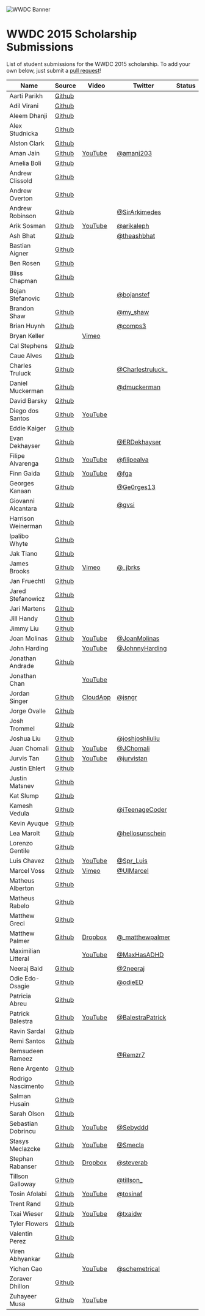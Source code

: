 ![WWDC Banner](https://devimages.apple.com.edgekey.net/wwdc/images/wwdc15-hero_2x.png)
# WWDC 2015 Scholarship Submissions

List of student submissions for the WWDC 2015 scholarship.
To add your own below, just submit a [pull request](https://github.com/wwdc/2015/pulls)!

<!--https://www.alphabetize.org-->
<!-- Insert your name below in alphabetical order. -->
<!-- Watch out for columns, you must have 6 pipes or else the gh-pages won't like it. -->
| Name | Source | Video | Twitter | Status |
| ---- | ------ | ----- | ------  | ------ |
| Aarti Parikh | [Github](https://github.com/aarti/wwdc-scholarship-app ) | | | |
| Adil Virani | [Github](https://github.com/AdilVirani/WWDC-2015) | | | |
| Aleem Dhanji | [Github](https://github.com/adhanji/AleemDhanji) | | | |
| Alex Studnicka | [Github](https://github.com/alex-alex/WWDC-2015-Scholarship) | | | |
| Alston Clark | [Github](https://github.com/Acespace/WWDC15) | | | |f
| Aman Jain | [Github](https://github.com/amannayak0007/Aman-Jain) | [YouTube](https://www.youtube.com/watch?v=9iRIbTPamNQ) | [@amanj203](https://twitter.com/amanj203) | |
| Amelia Boli | [Github](https://github.com/AmeliaBoli/AmeliaBoli) | | | |
| Andrew Clissold | [Github](https://github.com/aclissold/wwdc-scholarship) | | | |
| Andrew Overton | [Github](https://github.com/andrewoverton/WWDC-Scholarship-App) | | | |
| Andrew Robinson | [Github](https://github.com/SirArkimedes/WWDC-2015) | | [@SirArkimedes](https://twitter.com/SirArkimedes) | |
| Arik Sosman | [Github](https://github.com/arik-so/WWDC-2015-Application) | [YouTube](https://www.youtube.com/watch?v=paRnOg6_t6k) | [@arikaleph](https://twitter.com/arikaleph) | |
| Ash Bhat | [Github](https://github.com/ashbhat/wwdc-2015) | | [@theashbhat](https://twitter.com/theashbhat) | |
| Bastian Aigner | [Github](https://github.com/bastiaigner/WWDC15) | | | |
| Ben Rosen | [Github](https://github.com/benrosen78/2015-WWDC-Scholarship-app) | | | |
| Bliss Chapman | [Github](https://github.com/Togira/WWDC2015-Student-Application) | | | |
| Bojan Stefanovic | [Github](https://github.com/bojanstef/WWDC15-Scholarship-Application) | | [@bojanstef](https://twitter.com/bojanstef) | |
| Brandon Shaw | [Github](https://github.com/unobrandon/WWDC15-Brandon) | | [@my_shaw](https://twitter.com/my_shaw) | |
| Brian Huynh | [Github](https://github.com/tvnerd/Brian-Huynh) | | [@comps3](https://twitter.com/comps3) | |
| Bryan Keller | | [Vimeo](https://vimeo.com/126077764) | | |
| Cal Stephens | [Github](https://github.com/Calda/About-Cal) | | | |
| Caue Alves | [Github](https://github.com/CaueAlvesSilva/Caue-Alves---WWDC15) | | | |
| Charles Truluck | [Github](https://github.com/charlestruluck/WWDC-2015) | | [@Charlestruluck\_](https://twitter.com/CharlesTruluck_) | |
| Daniel Muckerman | [Github](https://github.com/DMuckerman/wwdc2015) | | [@dmuckerman](https://twitter.com/dmuckerman) | |
| David Barsky | [Github](https://github.com/davidbarsky/DavidBarskyWWDC) | | | |
| Diego dos Santos | [Github](https://github.com/diegodossantos95) | [YouTube](https://www.youtube.com/watch?v=svdHeZCTXNo)| | |
| Eddie Kaiger | [Github](https://github.com/eddiekaiger/PortfolioApp) | | | |
| Evan Dekhayser | [Github](https://github.com/edekhayser/WWDC-2015-Scholarship) | |[@ERDekhayser](https://twitter.com/ERDekhayser) | |
| Filipe Alvarenga | [Github](https://github.com/filipealva/WWDC15-Scholarship) | [YouTube](https://www.youtube.com/watch?v=9UalIxQE5Cw)| [@filipealva](https://twitter.com/filipealva)| |
| Finn Gaida | [Github](https://github.com/finngaida/wwdc) | [YouTube](https://www.youtube.com/watch?v=yY-ZYiP68bE) | [@fga](https://twitter.com/fga) | |
| Georges Kanaan | [Github](https://github.com/Ge0rges/WWDC-2015-Scholarship) | | [@Ge0rges13](https://twitter.com/Ge0rges13) | |
| Giovanni Alcantara | [Github](https://github.com/gvsi/WWDC-2015) | | [@gvsi](https://twitter.com/gvsi) | |
| Harrison Weinerman | [Github](https://github.com/harrisonw1/Harrison-Weinerman-WWDC-2015-Scholarship-App) | | | |
| Ipalibo Whyte | [Github](https://github.com/IpaliboWhyte/WWDC-2015) | | | |
| Jak Tiano | [Github](https://github.com/Jakintosh/WWDC-2015-Application) | | | |
| James Brooks | [Github](https://github.com/brks/wwdc) | [Vimeo](https://vimeo.com/126175507) | [@_jbrks](https://twitter.com/_jbrks) | |
| Jan Fruechtl | [Github](https://github.com/coolcut/WWDC-Scholarship-2015) | | | |
| Jared Stefanowicz | [Github](https://github.com/BigxMac/WWDC-2015) | | | |
| Jari Martens | [Github](https://github.com/jarimartens10/wwdc-2015) | | | |
| Jill Handy | [Github](https://github.com/Jaemu/jill-handy) | | | |
| Jimmy Liu | [Github](https://github.com/lele0108/WWDC_2015) | | | |
| Joan Molinas | [Github](https://github.com/ulidev/WWDC2015) | [YouTube](https://www.youtube.com/watch?v=OU44fRY2PYs) | [@JoanMolinas](https://twitter.com/joanmolinas) | |
| John Harding | | [YouTube](https://www.youtube.com/watch?v=c63fmWDcn08) | [@JohnnyHarding](https://twitter.com/JohnnyHarding) | |
| Jonathan Andrade | [Github](https://github.com/jcandrade/WWDC2015) | | | |
| Jonathan Chan | | [YouTube](https://www.youtube.com/watch?v=dgaVsig4dKs) | | |
| Jordan Singer | [Github](https://github.com/jordansinger/WWDC-15) | [CloudApp](https://cl.ly/am7C) | [@jsngr](https://twitter.com/jsngr) | |
| Jorge Ovalle | [Github](https://github.com/lojals/JorgeOvalleWWDC) | | | |
| Josh Trommel | [Github](https://github.com/probablyjosh/JoshTrommel) | | | |
| Joshua Liu | [Github](https://github.com/joshliu/WWDC-2015) | | [@joshjoshliuliu](https://twitter.com/joshjoshliuliu) | |
| Juan Chomali | [Github](https://github.com/jchomali/WWDC15App) | [YouTube](https://www.youtube.com/watch?v=7WFw3axl8lM) | [@JChomali](https://twitter.com/jchomali) | |
| Jurvis Tan | [Github](https://github.com/jurvis/wwdc-2015) | [YouTube](https://www.youtube.com/watch?v=t19pO05jzSQ) | [@jurvistan](https://twitter.com/jurvistan) | |
| Justin Ehlert | [Github](https://github.com/jtehlert/WWDC) | | | |
| Justin Matsnev | [Github](https://github.com/Jmats17/WWDC15-App) | | | |
| Kat Slump | [Github](https://github.com/katslump/WWDC2015) | | | |
| Kamesh Vedula | [Github](https://github.com/kvedula/WWDC2015) | | [@iTeenageCoder](https://twitter.com/iTeenageCoder) | |
| Kevin Ayuque | [Github](https://github.com/KevinAyuque/WWDC-2015-Scholarship) | | | |
| Lea Marolt | [Github](https://github.com/leamars/WWDC2015) | | [@hellosunschein](https://twitter.com/hellosunschein) | |
| Lorenzo Gentile | [Github](https://github.com/Lorenzo45/WWDC2015) | | | |
| Luis Chavez | [Github](https://github.com/Spr-Luis/WWDC-Scholarship-Application-2015) |[YouTube](https://www.youtube.com/watch?v=UexdNvhXEW8)| [@Spr_Luis](https://twitter.com/spr_luis) | |
| Marcel Voss | [Github](https://github.com/marcelvoss/WWDC15-Scholarship) |[Vimeo](https://vimeo.com/126154527)  | [@UIMarcel](https://twitter.com/uimarcel) | |
| Matheus Alberton | [Github](https://github.com/matheusfrozzi/wwdcprofile) | | | |
| Matheus Rabelo | [Github](https://github.com/omatheusr/MatheusRabelo) | | | |
| Matthew Greci | [Github](https://github.com/mgreci/MatthewGreci) | | | |
| Matthew Palmer | [Github](https://github.com/matthewpalmer/WWDC-15) | [Dropbox](https://www.dropbox.com/s/7mhn66qp57dsyxc/wwdc-15-demo.mov?dl=0) | [@_matthewpalmer](https://twitter.com/_matthewpalmer) | |
| Maximilian Litteral | | [YouTube](https://www.youtube.com/watch?v=Z4lGNU_uoe4&spfreload=10) | [@MaxHasADHD](https://twitter.com/maxhasadhd) | |
| Neeraj Baid | [Github](https://github.com/neerajbaid/WWDC2015) | | [@2neeraj](https://twitter.com/2neeraj) | |
| Odie Edo-Osagie | [Github](https://github.com/oduwa/WWDC2015-Scholarship-App) | | [@odieED](https://twitter.com/odieED) | |
| Patricia Abreu | [Github](https://github.com/PatriciaAbreu/WWDC/tree/master/WWDCPatriciaAbreu) | | | |
| Patrick Balestra | [Github](https://github.com/BalestraPatrick/WWDC-2015-Scholarship) | [YouTube](https://www.youtube.com/watch?v=4I3MBT2QXHw) | [@BalestraPatrick](https://twitter.com/BalestraPatrick) | |
| Ravin Sardal | [Github](https://github.com/randomite/ss-wwdc) | | | |
| Remi Santos | [Github](https://github.com/Kemcake/WWDC2015) | | | |
| Remsudeen Rameez | | | [@Remzr7](https://twitter.com/remzr7) | |
| Rene Argento | [Github](https://github.com/reneargento/wwdc-2015-scholarship-application) | | | |
| Rodrigo Nascimento | [Github](https://github.com/rodrigok/wwwdc-2015-scholarship-rodrigo-nascimento) | | | |
| Salman Husain | [Github](https://github.com/shusain93/WWDC2015) | | | |
| Sarah Olson | [Github](https://github.com/saraheolson/SarahOlson) | | | |
| Sebastian Dobrincu | [Github](https://github.com/sebyddd/WWDC2015-Submission) | [YouTube](https://www.youtube.com/watch?v=8FIxP19dM1Q) | [@Sebyddd](https://twitter.com/Sebyddd) | |
| Stasys Meclazcke | [Github](https://github.com/aeip/2015-WWDC-Scholarship-App) | [YouTube](https://www.youtube.com/watch?v=Q05r7ALxmZY) | [@Smecla](https://twitter.com/Smecla) | |
| Stephan Rabanser | [Github](https://github.com/steverab/WWDC-2015) | [Dropbox](https://dl.dropboxusercontent.com/u/14601827/WWDC-2015-Scholarship.mp4) | [@steverab](https://twitter.com/steverab) | |
| Tillson Galloway | [Github](https://github.com/tillson/wwdc-2015) | | [@tillson\_](https://twitter.com/tillson_) | |
| Tosin Afolabi | [Github](https://github.com/TosinAF/WWDC-2015) | [YouTube](https://www.youtube.com/watch?v=Mo172Xj923M) | [@tosinaf](https://twitter.com/tosinaf) | |
| Trent Rand | [Github](https://github.com/trentrand/Apple-WWDC-2015-Application) | | | |
| Txai Wieser | [Github](https://github.com/txaidw/WWDC15-Txai-Wieser) | [YouTube](https://www.youtube.com/watch?v=s-ZKPdDrEow) | [@txaidw](https://twitter.com/txaidw) | |
| Tyler Flowers | [Github](https://github.com/Tdflowers/WWDC2015) | | | |
| Valentin Perez | [Github](https://github.com/valentin7/wwdc2015app) | | | |
| Viren Abhyankar | [Github](https://github.com/virena/Viren-Abhyankar) | | | |
| Yichen Cao | | [YouTube](https://www.youtube.com/watch?v=e88hbvMZzN8) | [@schemetrical](https://twitter.com/Schemetrical) | |
| Zoraver Dhillon | [Github](https://github.com/teghzoraver/Zoraver-Dhillon-WWDC-2015) | | | |
| Zuhayeer Musa | [Github](https://github.com/zuhaz3/WWDC15) | [YouTube](https://www.youtube.com/watch?v=I5WMFgD0YvM) | | |
<!-- Don't remove the newline -->
